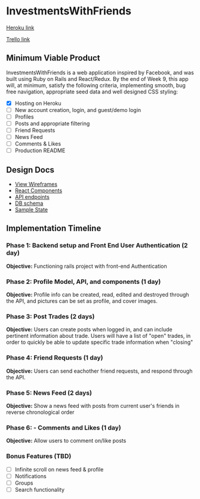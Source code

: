 # InvestmentsWithFriends

[Heroku link][heroku]

[Trello link][trello]

[heroku]: https://investments-with-friends.herokuapp.com/
[trello]: https://trello.com/b/Tb9PgI1l/investmentswithfriends

## Minimum Viable Product

InvestmentsWithFriends is a web application inspired by Facebook, and was built
using Ruby on Rails and React/Redux. By the end of Week 9, this app will, at
minimum, satisfy the following criteria, implementing smooth, bug free
navigation, appropriate seed data and well designed CSS styling:

- [X] Hosting on Heroku
- [ ] New account creation, login, and guest/demo login
- [ ] Profiles
- [ ] Posts and appropriate filtering
- [ ] Friend Requests
- [ ] News Feed
- [ ] Comments & Likes
- [ ] Production README

## Design Docs
* [View Wireframes][wireframes]
* [React Components][components]
* [API endpoints][api-endpoints]
* [DB schema][schema]
* [Sample State][sample-state]

[wireframes]: ./wireframes
[components]: ./component-hierarchy.md
[sample-state]: ./sample-state.md
[api-endpoints]: ./api-endpoints.md
[schema]: ./schema.md

## Implementation Timeline

### Phase 1: Backend setup and Front End User Authentication (2 day)

**Objective:** Functioning rails project with front-end Authentication

### Phase 2: Profile Model, API, and components (1 day)

**Objective:** Profile info can be created, read, edited and destroyed through
the API, and pictures can be set as profile, and cover images.

### Phase 3: Post Trades (2 days)

**Objective:** Users can create posts when logged in, and can include pertinent
information about trade. Users will have a list of "open" trades, in order to
quickly be able to update specific trade information when "closing"

### Phase 4: Friend Requests (1 day)

**Objective:** Users can send eachother friend requests, and respond through the
API.

### Phase 5: News Feed (2 days)

**Objective:** Show a news feed with posts from current user's friends in
reverse chronological order

### Phase 6: - Comments and Likes (1 day)

**Objective:** Allow users to comment on/like posts

### Bonus Features (TBD)
- [ ] Infinite scroll on news feed & profile
- [ ] Notifications
- [ ] Groups
- [ ] Search functionality
